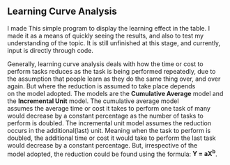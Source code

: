 ## Learning Curve Analysis ##

I made This simple program to display the learning effect in the table. I made it as a means of quickly seeing the results, and also to test my  
understanding of the topic. It is still unfinished at this stage, and currently, input is directly through code.

Generally, learning curve analysis deals with how the time or cost to perform tasks reduces as the task is being performed repeatedly, due to  
the assumption that people learn as they do the same thing over, and over again. But where the reduction is assumed to take place depends  
on the model adopted. The models are the <b>Cumulative Average</b> model and the <b>Incremental Unit</b>  model. The cumulative average model  
assumes the average time or cost it takes to perform one task of many would decrease by a constant percentage as the number of tasks to  
perform is doubled. The incremental unit model assumes the reduction occurs in the additional(last) unit. Meaning when the task to perform is  
doubled, the additional time or cost it would take to perform the last task would decrease by a constant percentage. But, irrespective of the  
model adopted, the reduction could be found using the formula: <b>Y = aX<sup>b</sup></b>.
